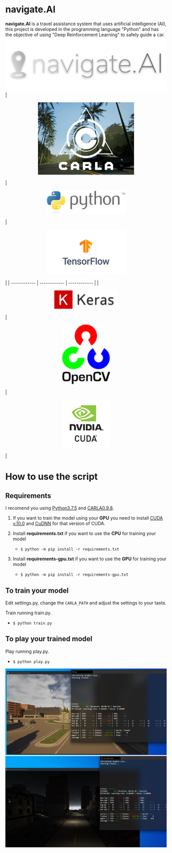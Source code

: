 # navigate.AI
**navigate.AI** is a travel assistance system that uses artificial intelligence (AI), this project is developed in the programming language "Python" and has the objective of using "Deep Reinforcement Learning" to safely guide a car.
<img src="images/logo.png">
| <p align="center"><img src="images/carla.JPG" width="300"></p> | <p align="center"><img src="images/python.png" width="250"></p> | <p align="center"><img src="images/tensorflow.png" width="250"></p> |
| ------------ | ------------ | ------------ |
| <p align="center"><img src="images/keras.png" width="200"></p> | <p align="center"><img src="images/opencv.png" width="150"></p> | <p align="center"><img src="images/cuda.png" width="150"></p> |

# How to use the script
## Requirements
I recomend you using [Python3.7.5](https://www.python.org/downloads/release/python-375/ "Python3.7.5") and [CARLA0.9.8](https://github.com/carla-simulator/carla/releases/tag/0.9.8 "CARLA0.9.8").

1. If you want to train the model using your **GPU** you need to install [CUDA v.10.0](https://developer.nvidia.com/cuda-10.0-download-archive "CUDA v.10.0") and [CuDNN](https://developer.nvidia.com/rdp/cudnn-archive "CuDNN") for that version of CUDA.

1. Install **requirements.txt** if you want to use the **CPU** for training your model
	- `$ python -m pip install -r requirements.txt`

1. Install **requirements-gpu.txt** if you want to use the **GPU** for training your model
	- `$ python -m pip install -r requirements-gpu.txt`

## To train your model
Edit settings.py, change the `CARLA_PATH` and adjust the settings to your taste.

Train running train.py.
- `$ python train.py`

## To play your trained model
Play running play.py.
- `$ python play.py`
<img src="images/carla1.JPG">
<img src="images/carla2.JPG">
